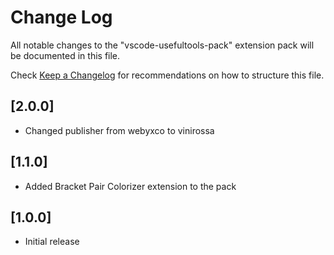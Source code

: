 # Change Log

All notable changes to the "vscode-usefultools-pack" extension pack will be documented in this file.

Check [Keep a Changelog](http://keepachangelog.com/) for recommendations on how to structure this file.

## [2.0.0]

- Changed publisher from webyxco to vinirossa

## [1.1.0]

- Added Bracket Pair Colorizer extension to the pack

## [1.0.0]

- Initial release
